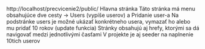 http://localhost/precvicenie2/public/ Hlavna stránka 
Táto stránka má menu obsahujúce dve cesty -> Users (vypíše userov) a Pridanie user-a
Na podstránke users je možné ukázať konkrétneho usera, vymazať ho alebo mu pridať 10 rokov (update funkcia)
Stránky obsahujú aj hrefy, ktorými sa dá navigovať medzi jednotlivými časťami 
V projekte je aj seeder na naplnenie 10tich userov
